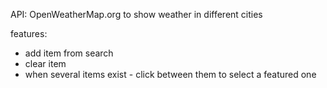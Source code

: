 

API: OpenWeatherMap.org to show weather in different cities


features:
- add item from search
- clear item
- when several items exist - click between them to select a featured one